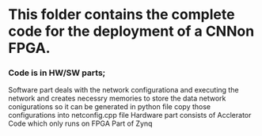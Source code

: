 # This folder contains the complete code for the deployment of a CNNon FPGA. 

### Code is in HW/SW parts;
Software part deals with the network configurationa and executing the network and creates necessry memories to store the data network conigurations so it can be generated in python file  copy those configurations into netconfig.cpp file 
Hardware part consists of Acclerator Code which only runs on FPGA Part of Zynq
